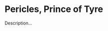 <!-- ======================================================================
--- Search engine
title:          Pericles, Prince of Tyre
keywords:       Pericles, prince, Tyre, comedy
description:    Pericles, Prince of Tyre by William Shakespeare.
--- Menu system
order:          110
text:           Pericles, Prince of Tyre
hidden:         false
umbel:          false
--- Page properties
id:             
document:       
layout:         layout-2-left
$-left:         play-list
======================================================================= -->

# Pericles, Prince of Tyre

Description...

